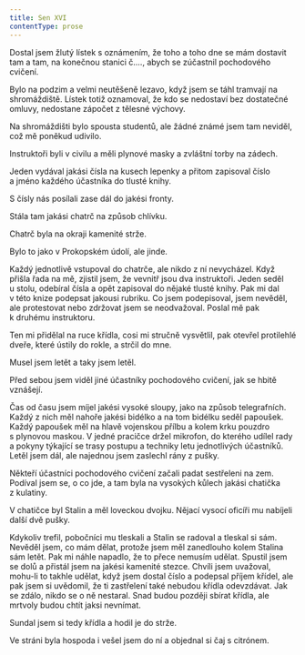 ```yaml
---
title: Sen XVI
contentType: prose
---
```


  

Dostal jsem žlutý lístek s oznámením, že toho a toho dne se mám dostavit tam a tam, na konečnou stanici č.…, abych se zúčastnil pochodového cvičení.

Bylo na podzim a velmi neutěšeně lezavo, když jsem se táhl tramvají na shromáždiště. Lístek totiž oznamoval, že kdo se nedostaví bez dostatečné omluvy, nedostane zápočet z tělesné výchovy.

Na shromáždišti bylo spousta studentů, ale žádné známé jsem tam neviděl, což mě poněkud udivilo.

Instruktoři byli v civilu a měli plynové masky a zvláštní torby na zádech.

Jeden vydával jakási čísla na kusech lepenky a přitom zapisoval číslo a jméno každého účastníka do tlusté knihy.

S čísly nás posílali zase dál do jakési fronty.

Stála tam jakási chatrč na způsob chlívku.

Chatrč byla na okraji kamenité strže.

Bylo to jako v Prokopském údolí, ale jinde.

Každý jednotlivě vstupoval do chatrče, ale nikdo z ní nevycházel. Když přišla řada na mě, zjistil jsem, že vevnitř jsou dva instruktoři. Jeden seděl u stolu, odebíral čísla a opět zapisoval do nějaké tlusté knihy. Pak mi dal v této knize podepsat jakousi rubriku. Co jsem podepisoval, jsem nevěděl, ale protestovat nebo zdržovat jsem se neodvažoval. Poslal mě pak k druhému instruktoru.

Ten mi přidělal na ruce křídla, cosi mi stručně vysvětlil, pak otevřel protilehlé dveře, které ústily do rokle, a strčil do mne.

Musel jsem letět a taky jsem letěl.

Před sebou jsem viděl jiné účastníky pochodového cvičení, jak se hbitě vznášejí.

Čas od času jsem míjel jakési vysoké sloupy, jako na způsob telegrafních. Každý z nich měl nahoře jakési bidélko a na tom bidélku seděl papoušek. Každý papoušek měl na hlavě vojenskou přílbu a kolem krku pouzdro s plynovou maskou. V jedné pracičce držel mikrofon, do kterého udílel rady a pokyny týkající se trasy postupu a techniky letu jednotlivých účastníků. Letěl jsem dál, ale najednou jsem zaslechl rány z pušky.

Někteří účastníci pochodového cvičení začali padat sestřeleni na zem. Podíval jsem se, o co jde, a tam byla na vysokých kůlech jakási chatička z kulatiny.

V chatičce byl Stalin a měl loveckou dvojku. Nějací vysocí oficíři mu nabíjeli další dvě pušky.

Kdykoliv trefil, pobočníci mu tleskali a Stalin se radoval a tleskal si sám. Nevěděl jsem, co mám dělat, protože jsem měl zanedlouho kolem Stalina sám letět. Pak mi náhle napadlo, že to přece nemusím udělat. Spustil jsem se dolů a přistál jsem na jakési kamenité stezce. Chvíli jsem uvažoval, mohu-li to takhle udělat, když jsem dostal číslo a podepsal příjem křídel, ale pak jsem si uvědomil, že ti zastřelení také nebudou křídla odevzdávat. Jak se zdálo, nikdo se o ně nestaral. Snad budou později sbírat křídla, ale mrtvoly budou chtít jaksi nevnímat.

Sundal jsem si tedy křídla a hodil je do strže.

Ve stráni byla hospoda i vešel jsem do ní a objednal si čaj s citrónem.
